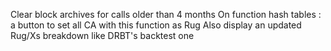 Clear block archives for calls older than 4 months
On function hash tables : a button to set all CA with this function as Rug
Also display an updated Rug/Xs breakdown like DRBT's backtest one